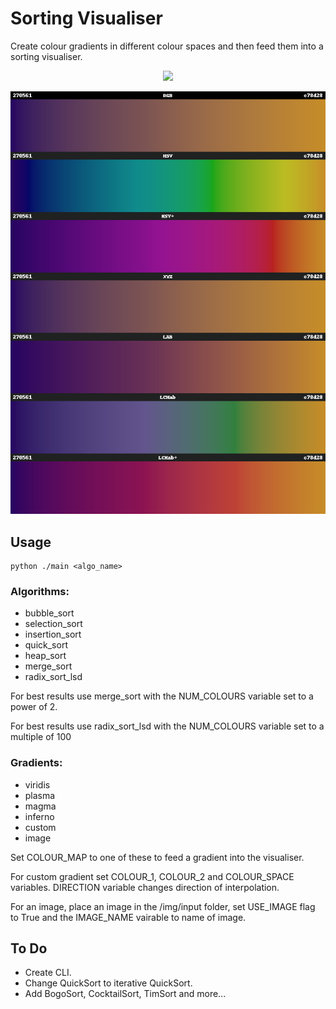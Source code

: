 # Sorting Visualiser

Create colour gradients in different colour spaces and then feed them into a sorting visualiser.
<p align="center">
  <img src="https://github.com/JPDye/sorting-visualiser/blob/master/img/example/viridis_1.gif" />
</p>

<p align="center">
  <img src="https://github.com/JPDye/sorting-visualiser/blob/master/img/gradients/all_colour_spaces.png" />
</p>




## Usage
```shell
python ./main <algo_name>
```
### Algorithms:
- bubble_sort
- selection_sort
- insertion_sort
- quick_sort
- heap_sort
- merge_sort
- radix_sort_lsd

For best results use merge_sort with the NUM_COLOURS variable set to a power of 2.

For best results use radix_sort_lsd with the NUM_COLOURS variable set to a multiple of 100


### Gradients:
- viridis
- plasma
- magma
- inferno
- custom
- image

Set COLOUR_MAP to one of these to feed a gradient into the visualiser.

For custom gradient set COLOUR_1, COLOUR_2 and COLOUR_SPACE variables. DIRECTION variable changes direction of interpolation.

For an image, place an image in the /img/input folder, set USE_IMAGE flag to True and the IMAGE_NAME vairable to name of image.

## To Do
- Create CLI.
- Change QuickSort to iterative QuickSort. 
- Add BogoSort, CocktailSort, TimSort and more...
